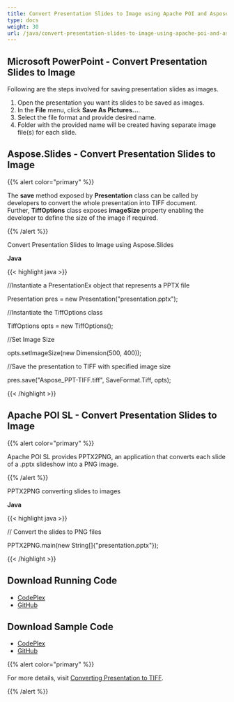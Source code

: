 ```yaml
---
title: Convert Presentation Slides to Image using Apache POI and Aspose.Slides
type: docs
weight: 30
url: /java/convert-presentation-slides-to-image-using-apache-poi-and-aspose-slides/
---
```


## **Microsoft PowerPoint - Convert Presentation Slides to Image**
Following are the steps involved for saving presentation slides as images.

1. Open the presentation you want its slides to be saved as images.
1. In the **File** menu, click **Save As Pictures...**.
1. Select the file format and provide desired name. 
1. Folder with the provided name will be created having separate image file(s) for each slide.
## **Aspose.Slides - Convert Presentation Slides to Image**
{{% alert color="primary" %}} 

The **save** method exposed by **Presentation** class can be called by developers to convert the whole presentation into TIFF document. Further, **TiffOptions** class exposes **imageSize** property enabling the developer to define the size of the image if required.

{{% /alert %}} 

Convert Presentation Slides to Image using Aspose.Slides

**Java**

{{< highlight java >}}

 //Instantiate a PresentationEx object that represents a PPTX file

Presentation pres = new Presentation("presentation.pptx");

//Instantiate the TiffOptions class

TiffOptions opts = new TiffOptions();

//Set Image Size

opts.setImageSize(new Dimension(500, 400));

//Save the presentation to TIFF with specified image size

pres.save("Aspose_PPT-TIFF.tiff", SaveFormat.Tiff, opts);

{{< /highlight >}}
## **Apache POI SL - Convert Presentation Slides to Image**
{{% alert color="primary" %}} 

Apache POI SL provides PPTX2PNG, an application that converts each slide of a .pptx slideshow into a PNG image.

{{% /alert %}} 

PPTX2PNG converting slides to images

**Java**

{{< highlight java >}}

 // Convert the slides to PNG files

PPTX2PNG.main(new String[]{"presentation.pptx"});

{{< /highlight >}}
## **Download Running Code**
- [CodePlex](https://asposeslidesjavaapachepoi.codeplex.com/releases/view/618722)
- [GitHub](https://github.com/aspose-slides/Aspose.Slides-for-Java/releases/tag/Aspose.Slides_Java_for_Apache_POI-v1.0.0)
## **Download Sample Code**
- [CodePlex](https://asposeslidesjavaapachepoi.codeplex.com/SourceControl/latest#src/main/java/com/aspose/slides/examples/featurescomparison/slides/convertslidetoimage/)
- [GitHub](https://github.com/aspose-slides/Aspose.Slides-for-Java/tree/master/Plugins/Aspose_Slides_for_Apache_POI/src/main/java/com/aspose/slides/examples/featurescomparison/slides/convertslidetoimage)

{{% alert color="primary" %}} 

For more details, visit [Converting Presentation to TIFF](http://www.aspose.com/docs/display/slidesjava/Converting+Presentation+to+TIFF).

{{% /alert %}}
